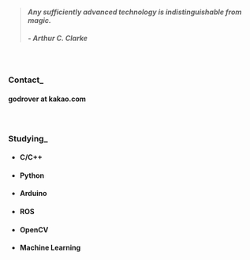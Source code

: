 > #### *Any sufficiently advanced technology is indistinguishable from magic.*
> ##### - Arthur C. Clarke 

　

### Contact_
#### godrover at kakao.com

　

### Studying_

- #### C/C++

- #### Python

- #### Arduino

- #### ROS

- #### OpenCV

- #### Machine Learning
